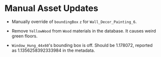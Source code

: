 # Manual Asset Updates

- Manually override of `boundingBox` `z` for `Wall_Decor_Painting_6`.

- Remove `YellowWood` from `Wood` materials in the database. It causes weird green floors.

- `Window_Hung_44x60`'s bounding box is off. Should be 1.178072, reported as 1.1356258392333984 in the metadata.

